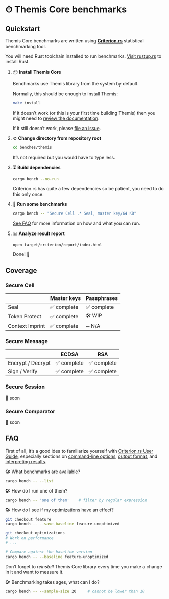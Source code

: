 # ⏱ Themis Core benchmarks

## Quickstart

Themis Core benchmarks are written using [**Criterion.rs**](https://bheisler.github.io/criterion.rs/book/criterion_rs.html) statistical benchmarking tool.

You will need Rust toolchain installed to run benchmarks.
[Visit rustup.rs](https://rustup.rs/) to install Rust.

 1. 📦 **Install Themis Core**

    Benchmarks use Themis library from the system by default.
    <!-- TODO: use local builds if available -->

    Normally, this should be enough to install Themis:

    ```bash
    make install
    ```

    If it doesn’t work (or this is your first time building Themis)
    then you might need to [review the documentation](https://docs.cossacklabs.com/themis/installation/).

    If it still doesn’t work, please [file an issue](https://github.com/cossacklabs/themis/issues/new?labels=bug,installation,core&template=bug_report.md&title=).

 2. ⚙️ **Change directory from repository root**

    ```bash
    cd benches/themis
    ```

    It’s not required but you would have to type less.

 3. ⏳ **Build dependencies**

    ```bash
    cargo bench --no-run
    ```

    Criterion.rs has quite a few dependencies so be patient,
    you need to do this only once.

 4. 🚀 **Run some benchmarks**

    ```bash
    cargo bench -- "Secure Cell .* Seal, master key/64 KB"
    ```

    [See FAQ](#faq) for more information on how and what you can run.

 5. 📊 **Analyze result report**

    ```bash
    open target/criterion/report/index.html
    ```

    Done! 🎉

## Coverage

### Secure Cell

|                   | Master keys   | Passphrases   |
| ----------------- | ------------- | ------------- |
| Seal              | ✅ complete   | ✅ complete   |
| Token Protect     | ✅ complete   | 🛠 WIP        |
| Context Imprint   | ✅ complete   | ➖ N/A        |

### Secure Message

|                   | ECDSA         | RSA           |
| ----------------- | ------------- | ------------- |
| Encrypt / Decrypt | ✅ complete   | ✅ complete   |
| Sign / Verify     | ✅ complete   | ✅ complete   |

### Secure Session

💭 soon

### Secure Comparator

💭 soon

<!--

## Benchmark results

TODO: describe current benchmark results here

-->

## FAQ

First of all, it’s a good idea to familiarize yourself with
[Criterion.rs User Guide](https://bheisler.github.io/criterion.rs/book/criterion_rs.html),
especially sections on
[command-line options](https://bheisler.github.io/criterion.rs/book/user_guide/command_line_options.html),
[output format](https://bheisler.github.io/criterion.rs/book/user_guide/command_line_output.html),
and [interpreting results](https://bheisler.github.io/criterion.rs/book/analysis.html).

**Q:** What benchmarks are available?

```bash
cargo bench -- --list
```

**Q:** How do I run one of them?

```bash
cargo bench -- 'one of them'    # filter by regular expression
```

**Q:** How do I see if my optimizations have an effect?

```bash
git checkout feature
cargo bench -- --save-baseline feature-unoptimized

git checkout optimizations
# Work on performance
# ...

# Compare against the baseline version
cargo bench -- --baseline feature-unoptimized
```

Don’t forget to _reinstall_ Themis Core library every time you make a change in it and want to measure it.
<!-- TODO: and to pester maintainers to support local builds -->

**Q:** Benchmarking takes ages, what can I do?

```bash
cargo bench -- --sample-size 20     # cannot be lower than 10
```
